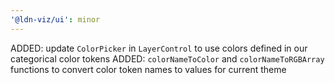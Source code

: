 ```yaml
---
'@ldn-viz/ui': minor
---
```


ADDED: update `ColorPicker` in `LayerControl` to use colors defined in our categorical color tokens
ADDED: `colorNameToColor` and `colorNameToRGBArray` functions to convert color token names to values for current theme
